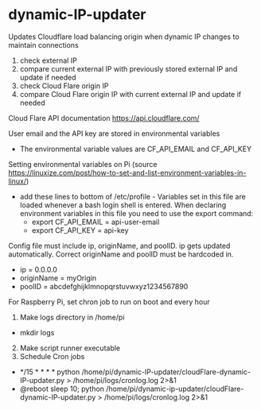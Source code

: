 # dynamic-IP-updater
Updates Cloudflare load balancing origin when dynamic IP changes to maintain connections

1) check external IP
2) compare current external IP with previously stored external IP and update if needed
3) check Cloud Flare origin IP
4) compare Cloud Flare origin IP with current external IP and update if needed

Cloud Flare API documentation https://api.cloudflare.com/

User email and the API key are stored in environmental variables
* The environmental variable values are CF_API_EMAIL and CF_API_KEY

Setting environmental variables on Pi (source https://linuxize.com/post/how-to-set-and-list-environment-variables-in-linux/)
* add these lines to bottom of /etc/profile - Variables set in this file are loaded whenever a bash login shell is entered. When declaring environment variables in this file you need to use the export command:
	* export CF_API_EMAIL = api-user-email
	* export CF_API_KEY = api-key

Config file must include ip, originName, and poolID. ip gets updated automatically. Correct originName and poolID must be hardcoded in.
* ip = 0.0.0.0 
* originName = myOrigin
* poolID = abcdefghijklmnopqrstuvwxyz1234567890

For Raspberry Pi, set chron job to run on boot and every hour
1) Make logs directory in /home/pi
* mkdir logs
2) Make script runner executable
3) Schedule Cron jobs
* */15 * * * * python /home/pi/dynamic-IP-updater/cloudFlare-dynamic-IP-updater.py > /home/pi/logs/cronlog.log 2>&1
* @reboot sleep 10; python /home/pi/dynamic-ip-updater/cloudFlare-dynamic-IP-updater.py > /home/pi/logs/cronlog.log 2>&1